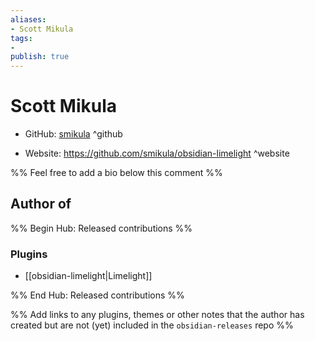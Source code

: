 ```yaml
---
aliases:
- Scott Mikula
tags:
- 
publish: true
---
```


# Scott Mikula

- GitHub: [smikula](https://github.com/smikula/) ^github
<!-- - Discord: `@` ^discord-->
- Website: <https://github.com/smikula/obsidian-limelight> ^website
<!-- - [[Publish sites|Publish site]]: ^publish-->

%% Feel free to add a bio below this comment %%


## Author of

%% Begin Hub: Released contributions %%
### Plugins
- [[obsidian-limelight|Limelight]]

%% End Hub: Released contributions %%

%% Add links to any plugins, themes or other notes that the author has created but are not (yet) included in the `obsidian-releases` repo %%

<!--
### Unlisted plugins

- 
-->

<!--
### Others

- 
-->

<!--
## Sponsor this author

- [[GitHub sponsors]]: [Sponsor @smikula on GitHub Sponsors](https://github.com/sponsors/smikula) ^github-sponsor
- [[Buy me a coffee]]: ^buy-me-a-coffee
- [[PayPal]]: ^paypal
- [[Patreon]]: ^patreon

-->

<!--
## Follow this author

- [[YouTube Channels|On YouTube]]: ^youtube
- Twitter: ^twitter
- ...
-->